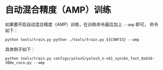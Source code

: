 # 自动混合精度（AMP）训练

如果要开启自动混合精度（AMP）训练，在训练命令最后加上 `--amp` 即可， 命令如下：

```shell
python tools/train.py python ./tools/train.py ${CONFIG} --amp
```

具体例子如下：

```shell
python tools/train.py configs/yolov5/yolov5_n-v61_syncbn_fast_8xb16-300e_coco.py --amp
```
